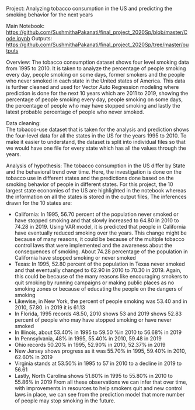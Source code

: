 Project:  Analyzing tobacco consumption in the US and predicting the smoking behavior for the next years

Main  Notebook: https://github.com/SushmithaPakanati/final_project_2020Sp/blob/master/Code.ipynb
Outputs: https://github.com/SushmithaPakanati/final_project_2020Sp/tree/master/outputs

Overview: 
The tobacco consumption dataset shows four level smoking data from 1995 to 2010. It is taken to analyze the percentage of people smoking every day, people smoking on some days, former smokers and the people who never smoked in each state in the United states of America. This data is further cleaned and used for Vector Auto Regression modeling where prediction is done for the next 10 years which are 2011 to 2019, showing the percentage of people smoking every day, people smoking on some days, the percentage of people who may have stopped smoking and lastly the latest probable percentage of people who never smoked.

Data cleaning:  
The tobacco-use dataset that is taken for the analysis and prediction shows the four-level data for all the states in the US for the years 1995 to 2010. To make it easier to understand, the dataset is split into individual files so that we would have one file for every state which has all the values through the years.

Analysis of hypothesis:
The tobacco consumption in the US differ by State and the behavioral trend over time.
Here, the investigation is done on the tobacco use in different states and the predictions done based on the smoking behavior of people in different states. For this project, the 10 largest state economies of the US are highlighted in the notebook whereas the information on all the states is stored in the output files,
The inferences drawn for the 10 states are:
*  California: In 1995, 56.70 percent of the population never smoked or have stopped smoking and that slowly increased to 64.80 in 2010 to 74.28 in 2019. Using VAR model, it is predicted that people in California have eventually reduced smoking over the years. This change might be because of many reasons, it could be because of the multiple tobacco control laws that were implemented and the awareness about the consequences of smoking. About 74.28 percentage of the population in California have stopped smoking or never smoked
* Texas: In 1995, 52.80 percent of the population in Texas never smoked and that eventually changed to 62.90 in 2010 to 70.30 in 2019. Again, this could be because of the many reasons like encouraging smokers to quit smoking by running campaigns or making public places as no smoking zones or because of educating the people on the dangers of smoking
* Likewise, in New York, the percent of people smoking was 53.40 and in 2010, 57.80. in 2019 it is 61.13
* In Florida, 1995 records 48.50, 2010 shows 53 and 2019 shows 52.83 percent of people who may have stopped smoking or have never smoked
* In Illinois, about 53.40% in 1995 to 59.50 %in 2010 to 56.68% in 2019
* In Pennsylvania, 48% in 1995, 55.40% in 2010, 59.48 in 2019
* Ohio records 50.20% in 1995, 52.90% in 2010, 52.37% in 2019
* New Jersey shows progress as it was 55.70% in 1995, 59.40% in 2010, 62.60% in 2019
* Virginia stands at 53.50% in 1995 to 57 in 2010 to a decline in 2019 to 56.61
* Lastly, North Carolina shows 51.60% in 1995 to 55.80% in 2010 to 55.86% in 2019
From all these observations we can infer that over time, with improvements in resources to help smokers quit and new control laws in place, we can see from the prediction model that more number of people may stop smoking in the future.





